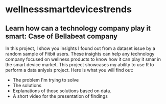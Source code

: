 # wellnesssmartdevicestrends
## Learn how can a technology company play it smart: Case of Bellabeat company
In this project, I show you insights I found out from a dataset issue by a random sample of Fitbit users. These insights can help any technology company focused on wellness products to know how it can play it smar in the smart device market.
This project showcases my ability to use R to perform a data anlysis project.
Here is what you will find out:
* The problem I'm trying to solve
* The solutions
* Explanations of those solutions based on data.
* A short video for the presentation of findings
